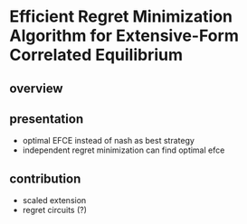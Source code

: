 # Efficient Regret Minimization Algorithm for Extensive-Form Correlated Equilibrium

## overview

## presentation

- optimal EFCE instead of nash as best strategy
- independent regret minimization can find optimal efce

## contribution

- scaled extension
- regret circuits (?)